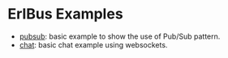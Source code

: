 
ErlBus Examples
===============

 *  [pubsub](./pubsub):
    basic example to show the use of Pub/Sub pattern.
 *  [chat](./chat):
    basic chat example using websockets.